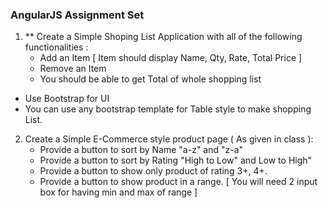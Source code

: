 ### AngularJS Assignment Set


1. ** Create a Simple Shoping List Application with all of the following functionalities :
 	* Add an Item [ Item should display Name, Qty, Rate, Total Price ]
 	* Remove an Item
 	* You should be able to get Total of whole shopping list
 	
 * Use Bootstrap for UI 
 * You can use any bootstrap template for Table style to make shopping List.
 	
    
2. Create a Simple E-Commerce style product page ( As given in class ):
	* Provide a button to sort by  Name "a-z" and "z-a"
	* Provide a button to sort by Rating "High to Low" and Low to High"
	* Provide a button to show only product of rating 3+, 4+.
	* Provide a button to show product in a range. [ You will need 2 input box for having min and max of range ]